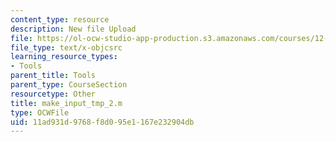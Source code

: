 ```yaml
---
content_type: resource
description: New file Upload
file: https://ol-ocw-studio-app-production.s3.amazonaws.com/courses/12-811-tropical-meteorology-spring-2011/11ad931d9768f8d095e1167e232904db_make_input_tmp_2.m
file_type: text/x-objcsrc
learning_resource_types:
- Tools
parent_title: Tools
parent_type: CourseSection
resourcetype: Other
title: make_input_tmp_2.m
type: OCWFile
uid: 11ad931d-9768-f8d0-95e1-167e232904db
---
```

